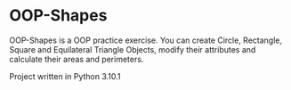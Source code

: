 # OOP-Shapes

OOP-Shapes is a OOP practice exercise.
You can create Circle, Rectangle, Square and Equilateral Triangle Objects,
modify their attributes and calculate their areas and perimeters.

Project written in Python 3.10.1
